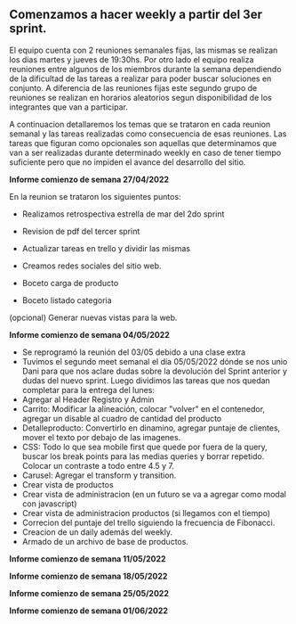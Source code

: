 ## Comenzamos a hacer weekly a partir del 3er sprint.

El equipo cuenta con 2 reuniones semanales fijas, las mismas se realizan los dias martes y jueves de 19:30hs. Por otro lado el equipo realiza reuniones entre algunos de los miembros durante la semana dependiendo de la dificultad de las tareas a realizar para poder buscar soluciones en conjunto. A diferencia de las reuniones fijas este segundo grupo de reuniones se realizan en horarios aleatorios segun disponibilidad de los integrantes que van a participar.

A continuacion detallaremos los temas que se trataron en cada reunion semanal y las tareas realizadas como consecuencia de esas reuniones. Las tareas que figuran como opcionales son aquellas que determinamos que van a ser realizadas durante determinado weekly en caso de tener tiempo suficiente pero que no impiden el avance del desarrollo del sitio.

**Informe comienzo de semana 27/04/2022**

En la reunion se trataron los siguientes puntos:

- Realizamos retrospectiva estrella de mar del 2do sprint

- Revision de pdf del tercer sprint

- Actualizar tareas en trello y dividir las mismas

- Creamos redes sociales del sitio web.

- Boceto carga de producto

- Boceto listado categoria

(opcional) Generar nuevas vistas para la web.

**Informe comienzo de semana 04/05/2022**
- Se reprogramó la reunión del 03/05 debido a una clase extra
- Tuvimos el segundo meet semanal el día 05/05/2022 dónde se nos unio Dani para que nos aclare dudas sobre la devolución del Sprint anterior y dudas del nuevo sprint. Luego dividimos las tareas que nos quedan completar para la entrega del lunes:
- Agregar al Header Registro y Admin
- Carrito: Modificar la alineación, colocar "volver" en el contenedor, agregar un disable al cuadro de cantidad del producto
- Detalleproducto: Convertirlo en dinamino, agregar puntaje de clientes, mover el texto por debajo de las imagenes.
- CSS: Todo lo que sea mobile first que quede por fuera de la query, buscar los break points para las medias queries y borrar repetido. Colocar un contraste a todo entre 4.5 y 7.
- Carusel: Agregar el transform y transition.
- Crear vista de productos
- Crear vista de administracion (en un futuro se va a agregar como modal con javascript)
- Crear vista de administracion productos (si llegamos con el tiempo)
- Correcion del puntaje del trello siguiendo la frecuencia de Fibonacci.
- Creacion de un daily además del weekly.
- Armado de un archivo de base de productos.

**Informe comienzo de semana 11/05/2022**

**Informe comienzo de semana 18/05/2022**

**Informe comienzo de semana 25/05/2022**

**Informe comienzo de semana 01/06/2022**